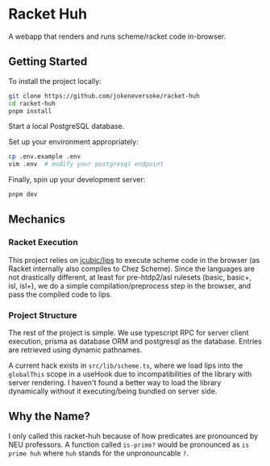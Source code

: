 # Racket Huh

A webapp that renders and runs scheme/racket code in-browser.

## Getting Started

To install the project locally:

```sh
git clone https://github.com/jokeneversoke/racket-huh
cd racket-huh
pnpm install
```

Start a local PostgreSQL database.

Set up your environment appropriately:

```sh
cp .env.example .env
vim .env  # modify your postgresql endpoint
```

Finally, spin up your development server:

```sh
pnpm dev
```

## Mechanics

### Racket Execution

This project relies on [jcubic/lips](https://github.com/jcubic/lips)
to execute scheme code in the browser (as Racket internally also compiles
to Chez Scheme). Since the languages are not drastically different, at least
for pre-htdp2/asl rulesets (basic, basic+, isl, isl+), we do a simple
compilation/preprocess step in the browser, and pass the compiled
code to lips.

### Project Structure

The rest of the project is simple. We use typescript RPC for server client execution,
prisma as database ORM and postgresql as the database. Entries are
retrieved using dynamic pathnames.

A current hack exists in `src/lib/scheme.ts`, where we load lips into
the `globalThis` scope in a useHook due to incompatibilities of
the library with server rendering. I haven't found a better way to
load the library dynamically without it executing/being bundled on server
side.

## Why the Name?

I only called this racket-huh because of how predicates are pronounced by
NEU professors. A function called `is-prime?` would be pronounced as
`is prime huh` where `huh` stands for the unpronouncable `?`.